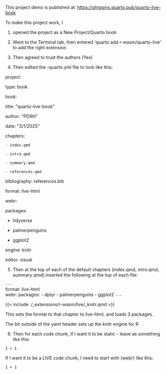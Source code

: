This project demo is published at:
https://phiggins.quarto.pub/quarto-live-book

To make this project work, I 

1. opened the project as a
New Project/Quarto book

2. Went to the Terminal tab, then entered 'quarto add r-wasm/quarto-live'
to add the right extension

3. Then agreed to trust the authors (Yes)

4. Then edited the -quarto.yml file to look like this:

project:

  type: book

book:

  title: "quarto-live-book"
  
  author: "PDRH"
  
  date: "3/1/2025"
  
  chapters:
  
    - index.qmd
    
    - intro.qmd
    
    - summary.qmd
    
    - references.qmd

bibliography: references.bib

format: live-html

webr:

  packages:
  
  - tidyverse
    
  - palmerpenguins
    
  - ggplot2

engine: knitr

editor: visual

5. Then at the top of each of the default chapters
(index.qmd, intro.qmd, summary.qmd) inserted the following at the top of each file:

`---` <br>
format: live-html <br>
webr:
  packages:
     - dplyr
     - palmerpenguins
     - ggplot2
`---`

{{< include ./_extensions/r-wasm/live/_knitr.qmd >}}

This sets the format to that chapter to live-html, and loads 3 packages.

The bit outside of the yaml header sets up the knitr engine for R

6. Then for each code chunk,
if I want it to be static - leave as something like this:

```{r}
1 + 1
```

If I want it to be a LIVE code chunk, I need to start with {webr}
like this:

```{webr}
1 + 1
```
